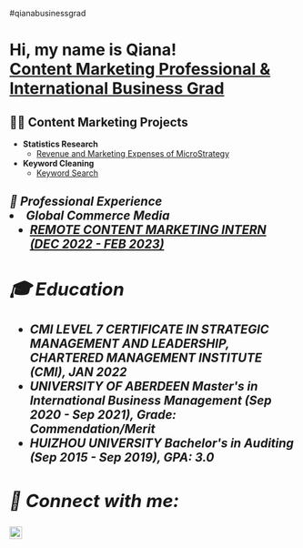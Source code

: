 #qianabusinessgrad
<h1>Hi, my name is Qiana! <br/><a 
href="https://www.linkedin.com/in/qiana-yang-89122b205/">Content Marketing Professional & International Business Grad</a></h1>

<h2>👩‍💻 Content Marketing Projects</h2>

- <b>Statistics Research</b>
  - [Revenue and Marketing Expenses of MicroStrategy](https://docs.google.com/spreadsheets/d/1EHjZ1qy0xp3l2Lriy6qoXbc0ps1qPKcgnAuxrSfAEgQ/edit?usp=sharing)
- <b>Keyword Cleaning</b>
  - [Keyword Search](https://docs.google.com/spreadsheets/d/1nbu0O18m2Pwi_vRns69Ea-j-BJ25nxA5sIrp02AFAGo/edit?usp=sharing) <b><i>

<h2>💼 Professional Experience<br/><a
                                    
- <b>Global Commerce Media</b>
  - [REMOTE CONTENT MARKETING INTERN (DEC 2022 - FEB 2023)](https://www.globalcommercemedia.com/)<b><i>

                                    
  

<h2>🎓 Education</h2>

- <b>CMI LEVEL 7 CERTIFICATE IN STRATEGIC MANAGEMENT AND LEADERSHIP, CHARTERED MANAGEMENT INSTITUTE (CMI), JAN 2022</b>
- <b>UNIVERSITY OF ABERDEEN Master's in International Business Management (Sep 2020 - Sep 2021), Grade: Commendation/Merit</b>
- <b>HUIZHOU UNIVERSITY Bachelor's in Auditing (Sep 2015 - Sep 2019), GPA: 3.0</b>



<h2> 🤳 Connect with me:</h2>


[<img align="left" alt="QianaYang | LinkedIn" width="22px" src="https://cdn.jsdelivr.net/npm/simple-icons@v3/icons/linkedin.svg" />][linkedin]

[linkedin]: https://www.linkedin.com/in/qiana-yang-89122b205/

<!--
**joshmadakor1/joshmadakor1** is a ✨ _special_ ✨ repository because its `README.md` (this file) appears on your GitHub profile.

Here are some ideas to get you started:

- 🔭 I’m currently working on ...
- 🌱 I’m currently learning ...
- 👯 I’m looking to collaborate on ...
- 🤔 I’m looking for help with ...
- 💬 Ask me about ...
- 📫 How to reach me: ...
- 😄 Pronouns: ...
- ⚡ Fun fact: ...
-->
